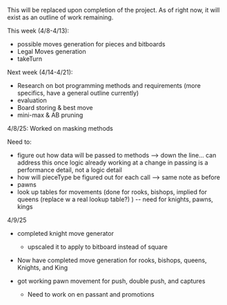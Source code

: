 This will be replaced upon completion of the project. As of right now, it will exist as an outline of work remaining.

This week (4/8-4/13): 
- possible moves generation for pieces and bitboards
- Legal Moves generation
- takeTurn

Next week (4/14-4/21):
- Research on bot programming methods and requirements (more specifics, have a general outline currently)
- evaluation
- Board storing & best move
- mini-max & AB pruning


4/8/25:
Worked on masking methods

Need to:
- figure out how data will be passed to methods --> down the line... can address this once logic already working at a change in passing is a performance detail, not a logic detail
- how will pieceType be figured out for each call --> same note as before
- pawns
- look up tables for movements (done for rooks, bishops, implied for queens (replace w a real lookup table?) ) -- need for knights, pawns, kings
  
4/9/25
- completed knight move generator
    - upscaled it to apply to bitboard instead of square
- Now have completed move generation for rooks, bishops, queens, Knights, and King

- got working pawn movement for push, double push, and captures
    - Need to work on en passant and promotions
